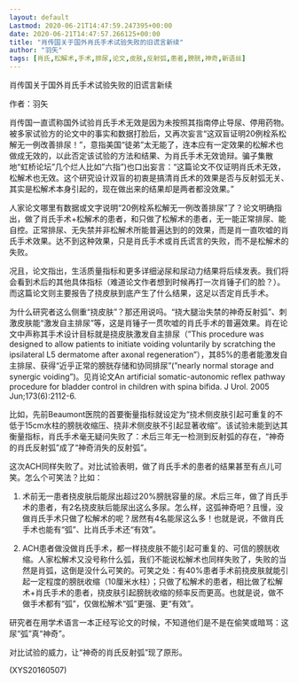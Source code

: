 ```yaml
---
layout: default
Lastmod: 2020-06-21T14:47:59.247395+00:00
date: 2020-06-21T14:47:57.266125+00:00
title: "肖传国关于国外肖氏手术试验失败的旧谎言新续"
author: "羽矢"
tags: [肖氏,松解术,手术,排尿,论文,皮肤,反射弧,患者,膀胱,神奇,新语丝]
---
```


肖传国关于国外肖氏手术试验失败的旧谎言新续

作者：羽矢

肖传国一直谎称国外试验肖氏手术无效是因为未按照其指南停止导尿、停用药物。被多家试验方的论文中的事实和数据打脸后，又再次妄言“这双盲证明20例栓系松解无一例改善排尿！”，意指美国“徒弟”太无能了，连本应有一定效果的松解术也做成无效的，以此否定该试验的方法和结果、为肖氏手术无效诡辩。骗子集散地“虹桥论坛”几个烂人比如”六指”)也口出妄言：“这篇论文不仅证明肖氏术无效，松解术也无效。这个研究设计双盲的初衷是搞清肖氏术的效果是否与反射弧无关、其实是松解术本身引起的，现在做出来的结果却是两者都没效果。”

人家论文哪里有数据或文字说明“20例栓系松解无一例改善排尿”了？论文明确指出，做了肖氏手术+松解术的患者，和只做了松解术的患者，无一能正常排尿、能自控。正常排尿、无失禁并非松解术所能普遍达到的的效果，而是肖一直吹嘘的肖氏手术效果。达不到这种效果，只是肖氏手术或肖氏谎言的失败，而不是松解术的失败。

况且，论文指出，生活质量指标和更多详细泌尿和尿动力结果将后续发表。我们将会看到术后的其他具体指标（难道论文作者想到时候再打一次肖锤子们的脸？）。而这篇论文则主要报告了挠皮肤到底产生了什么结果，这足以否定肖氏手术。

为什么研究者这么侧重“挠皮肤”？那还用说吗。“挠大腿治失禁的神奇反射弧”、刺激皮肤能“激发自主排尿”等，这是肖锤子一贯吹嘘的肖氏手术的普遍效果。肖在论文中声称其手术设计目标就是挠皮肤激发自主排尿（”This procedure was designed to allow patients to initiate voiding voluntarily by scratching the ipsilateral L5 dermatome after axonal regeneration”），其85%的患者能激发自主排尿、获得“近乎正常的膀胱存储和协同排尿”(”nearly normal storage and synergic voiding”)。见肖论文An artificial somatic-autonomic reflex pathway procedure for bladder control in children with spina bifida. J Urol. 2005 Jun;173(6):2112-6.

比如，先前Beaumont医院的首要衡量指标就设定为“挠术侧皮肤引起可重复的不低于15cm水柱的膀胱收缩压、挠非术侧皮肤不引起显著收缩”。该试验未能到达其衡量指标，肖氏手术毫无疑问失败了：术后三年无一检测到反射弧的存在，“神奇的肖氏反射弧”成了“神奇消失的反射弧”。

这次ACH同样失败了。对比试验表明，做了肖氏手术的患者的结果甚至有点儿可笑。怎么个可笑法？比如：

1. 术前无一患者挠皮肤后能尿出超过20%膀胱容量的尿。术后三年，做了肖氏手术的患者，有2名挠皮肤后能尿出这么多尿。怎么样，这弧神奇吧？且慢，没做肖氏手术只做了松解术的呢？居然有4名能尿这么多！也就是说，不做肖氏手术也能有“弧”、比肖氏手术还“有效”。

2. ACH患者做没做肖氏手术，都一样挠皮肤不能引起可重复的、可信的膀胱收缩。人家松解术又没号称什么弧，我们不能说松解术也同样失败了，失败的当然是肖弧，这倒是没什么可笑的。可笑之处：有40%患者手术前挠皮肤就能引起一定程度的膀胱收缩（10厘米水柱）；只做了松解术的患者，相比做了松解术+肖氏手术的患者，挠皮肤引起膀胱收缩的频率反而更高。也就是说，做不做手术都有“弧”，仅做松解术“弧”更强、更“有效”。

研究者在用学术语言一本正经写论文的时候，不知道他们是不是在偷笑或暗骂：这尿“弧”真“神奇”。

对比试验的威力，让“神奇的肖氏反射弧”现了原形。

(XYS20160507)

